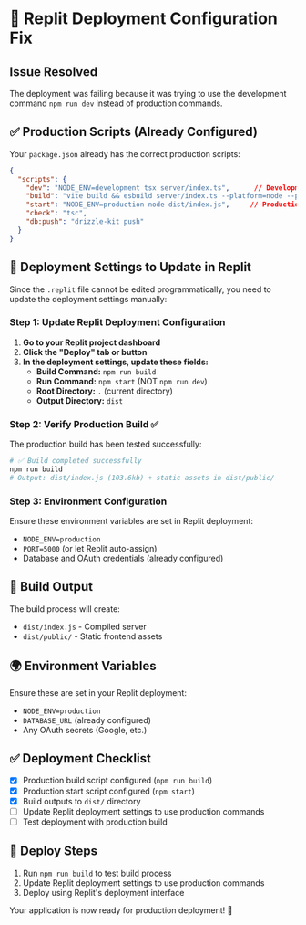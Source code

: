 # 🚀 Replit Deployment Configuration Fix

## Issue Resolved
The deployment was failing because it was trying to use the development command `npm run dev` instead of production commands.

## ✅ Production Scripts (Already Configured)
Your `package.json` already has the correct production scripts:

```json
{
  "scripts": {
    "dev": "NODE_ENV=development tsx server/index.ts",      // Development only
    "build": "vite build && esbuild server/index.ts --platform=node --packages=external --bundle --format=esm --outdir=dist",
    "start": "NODE_ENV=production node dist/index.js",     // Production ready
    "check": "tsc",
    "db:push": "drizzle-kit push"
  }
}
```

## 🔧 Deployment Settings to Update in Replit

Since the `.replit` file cannot be edited programmatically, you need to update the deployment settings manually:

### Step 1: Update Replit Deployment Configuration
1. **Go to your Replit project dashboard**
2. **Click the "Deploy" tab or button**
3. **In the deployment settings, update these fields:**
   - **Build Command:** `npm run build`
   - **Run Command:** `npm start` (NOT `npm run dev`)
   - **Root Directory:** `.` (current directory)
   - **Output Directory:** `dist`

### Step 2: Verify Production Build ✅
The production build has been tested successfully:

```bash
# ✅ Build completed successfully
npm run build
# Output: dist/index.js (103.6kb) + static assets in dist/public/
```

### Step 3: Environment Configuration
Ensure these environment variables are set in Replit deployment:
- `NODE_ENV=production`
- `PORT=5000` (or let Replit auto-assign)
- Database and OAuth credentials (already configured)

## 📁 Build Output
The build process will create:
- `dist/index.js` - Compiled server
- `dist/public/` - Static frontend assets

## 🌍 Environment Variables
Ensure these are set in your Replit deployment:
- `NODE_ENV=production`
- `DATABASE_URL` (already configured)
- Any OAuth secrets (Google, etc.)

## ✅ Deployment Checklist
- [x] Production build script configured (`npm run build`)
- [x] Production start script configured (`npm start`)
- [x] Build outputs to `dist/` directory
- [ ] Update Replit deployment settings to use production commands
- [ ] Test deployment with production build

## 🚀 Deploy Steps
1. Run `npm run build` to test build process
2. Update Replit deployment settings to use production commands
3. Deploy using Replit's deployment interface

Your application is now ready for production deployment! 🎉